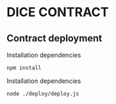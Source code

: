 # DICE CONTRACT

## Contract deployment

Installation dependencies

```
npm install
```

Installation dependencies

```
node ./deploy/deploy.js
```

